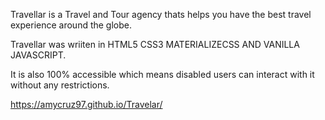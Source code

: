 
Travellar is a Travel and Tour agency thats helps  you have the best travel experience around the globe.

Travellar was wriiten in HTML5 CSS3 MATERIALIZECSS AND VANILLA JAVASCRIPT.

It is also 100% accessible which means disabled users can interact with it without any restrictions.

https://amycruz97.github.io/Travelar/